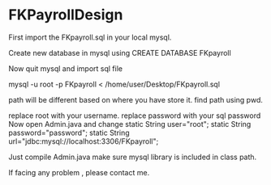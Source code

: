 # FKPayrollDesign

First import the FKpayroll.sql in your local mysql.

Create new database in mysql using CREATE DATABASE FKpayroll

Now quit mysql and import sql file

  mysql -u root -p FKpayroll < /home/user/Desktop/FKpayroll.sql
  
  path will be different based on where you have store it.
  find path using pwd.
  
  replace root with your username.
  replace password with your sql password 
Now open Admin.java and change
  static String user="root";
    	static String password="password";
    	static String url="jdbc:mysql://localhost:3306/FKpayroll";

Just compile Admin.java make sure mysql library is included in class path.

If facing any problem , please contact me.
